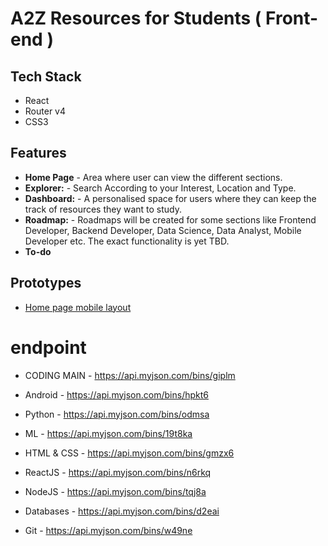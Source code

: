 # A2Z Resources for Students ( Front-end ) 


## Tech Stack 
- React
- Router v4
- CSS3

## Features
- **Home Page** - Area where user can view the different sections. 
- **Explorer:** - Search According to your Interest, Location and Type.
- **Dashboard:** - A personalised space for users where they can keep the track of resources they want to study.
- **Roadmap:** - Roadmaps will be created for some sections like Frontend Developer, Backend Developer, Data Science, Data 
                 Analyst, Mobile Developer etc. The exact functionality is yet TBD.
- **To-do**

## Prototypes
- [Home page mobile layout](https://www.figma.com/proto/VfVtvA8BzVXmDcCGCgj2kR2k/MockUp-Page-1-Mobile-v1.0?node-id=3%3A2&scaling=scale-down)

# endpoint 

- CODING MAIN - https://api.myjson.com/bins/giplm

- Android - https://api.myjson.com/bins/hpkt6

- Python - https://api.myjson.com/bins/odmsa

- ML - https://api.myjson.com/bins/19t8ka

- HTML & CSS - https://api.myjson.com/bins/gmzx6

- ReactJS - https://api.myjson.com/bins/n6rkq

- NodeJS - https://api.myjson.com/bins/tqj8a

- Databases - https://api.myjson.com/bins/d2eai

- Git - https://api.myjson.com/bins/w49ne
